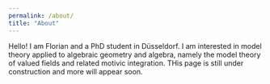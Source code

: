 ```yaml
---
permalink: /about/
title: "About"
---
```


Hello! I am Florian and a PhD student in Düsseldorf. I am interested in model theory applied to algebraic geometry and algebra, namely the model theory of valued fields and related motivic integration. THis page is still under construction and more will appear soon.
